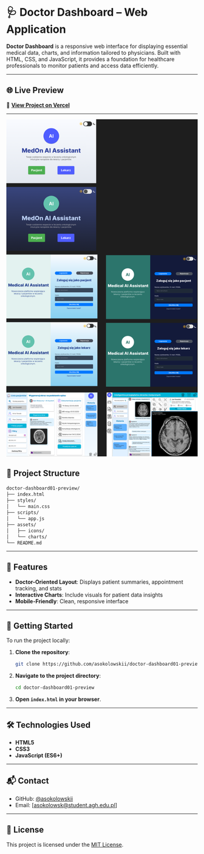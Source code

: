 # 🩺 Doctor Dashboard – Web Application

**Doctor Dashboard** is a responsive web interface for displaying essential medical data, charts, and information tailored to physicians. Built with HTML, CSS, and JavaScript, it provides a foundation for healthcare professionals to monitor patients and access data efficiently.

---

## 🌐 Live Preview

🚀 [**View Project on Vercel**](https://doctor-dashboard01-preview.vercel.app)

---
![UX/UI Prototype](UX_UI%20Prototype%201.png)


## 📁 Project Structure

```
doctor-dashboard01-preview/
├── index.html
├── styles/
│   └── main.css
├── scripts/
│   └── app.js
├── assets/
│   ├── icons/
│   └── charts/
└── README.md
```

---

## 🎯 Features

- **Doctor-Oriented Layout**: Displays patient summaries, appointment tracking, and stats
- **Interactive Charts**: Include visuals for patient data insights
- **Mobile-Friendly**: Clean, responsive interface

---

## 🚀 Getting Started

To run the project locally:

1. **Clone the repository**:
   ```bash
   git clone https://github.com/asokolowskii/doctor-dashboard01-preview.git
   ```

2. **Navigate to the project directory**:
   ```bash
   cd doctor-dashboard01-preview
   ```

3. **Open `index.html` in your browser**.

---

## 🛠 Technologies Used

- **HTML5**
- **CSS3**
- **JavaScript (ES6+)**

---

## 📬 Contact

- GitHub: [@asokolowskii](https://github.com/asokolowskii)
- Email: [asokolowsk@student.agh.edu.pl]

---

## 📜 License

This project is licensed under the [MIT License](LICENSE).
